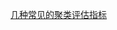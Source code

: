 [几种常见的聚类评估指标](https://mp.weixin.qq.com/s?__biz=MzAwNjU0NjA3Ng==&mid=2247488583&idx=1&sn=379e8df16132d8bb149023fc179ddd10&chksm=9b0ae3b4ac7d6aa2a7e5ea0f638725e8d43176bc7ea7b2ad01b81a35c60b06158dc22bcbaf24&mpshare=1&scene=23&srcid=0907lBmJhL1lXLnfmuv9kh2v&sharer_sharetime=1630965932703&sharer_shareid=66d2f5d2cdebb55d2ed03825cf6605bb%23rd)
